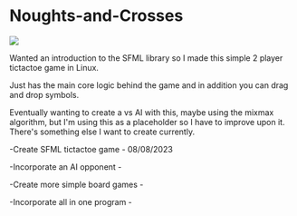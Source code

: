 # Noughts-and-Crosses


![]([https:/https://github.com/ewerae/Noughts-and-Crosses/tictactoe.gif](https://github.com/ewerae/Noughts-and-Crosses/blob/main/tictactoe.gif))


Wanted an introduction to the SFML library so I made this simple 2 player tictactoe game in Linux.

Just has the main core logic behind the game and in addition you can drag and drop symbols.

Eventually wanting to create a vs AI with this, maybe using the mixmax algorithm, but I'm using this as a placeholder so I have to improve upon it.
There's something else I want to create currently.

-Create SFML tictactoe game - 08/08/2023

-Incorporate an AI opponent - 

-Create more simple board games - 

-Incorporate all in one program - 

